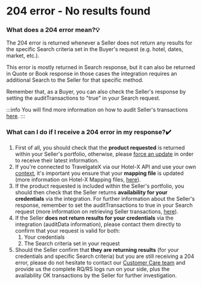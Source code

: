 ﻿---
sidebar_position: 9
---

# 204 error - No results found

### What does a 204 error mean?💡
The 204 error is returned whenever a Seller does not return any results for the specific Search criteria set in the Buyer's request (e.g. hotel, dates, market, etc.).

This error is mostly returned in Search response, but it can also be returned in Quote or Book response in those cases the integration requires an additional Search to the Seller for that specific method.

Remember that, as a Buyer, you can also check the Seller's response by setting the auditTransactions to "true" in your Search request.

:::info
You will find more information on how to audit Seller's transactions [here](https://knowledge.travelgate.com/audit-transactions).
:::

### What can I do if I receive a 204 error in my response?✔️
1. First of all, you should check that the **product requested** is returned within your Seller's portfolio, otherwise, please [force an update](https://knowledge.travelgate.com/force-portfolio-update) in order to receive their latest information.
1. If you're connected to TravelgateX via our Hotel-X API and use your own [context](https://knowledge.travelgate.com/hotel-x-credentials), it's important you ensure that your **mapping file** is updated (more information on Hotel-X Mapping files, [here](https://docs.travelgatex.com/connectiontypesbuyers/hotel-x/plugins/mapping/)).
1. If the product requested is included within the Seller's portfolio, you should then check that the Seller returns **availability for your credentials** via the integration. For further information about the Seller's response, remember to set the auditTransactions to true in your Search request (more information on retrieving Seller transactions, [here](https://knowledge.travelgate.com/audit-transactions)).
1. If the Seller **does not return results for your credentials** via the integration (auditData information), please contact them directly to confirm that your request is valid for both:		
	1. Your credentials
	1. The Search criteria set in your request
1. Should the Seller confirm that **they are returning results** (for your credentials and specific Search criteria) but you are still receiving a 204 error, please do not hesitate to contact our [Customer Care team](https://app.travelgatex.com/tickets) and provide us the complete RQ/RS logs run on your side, plus the availability OK transactions by the Seller for further investigation.